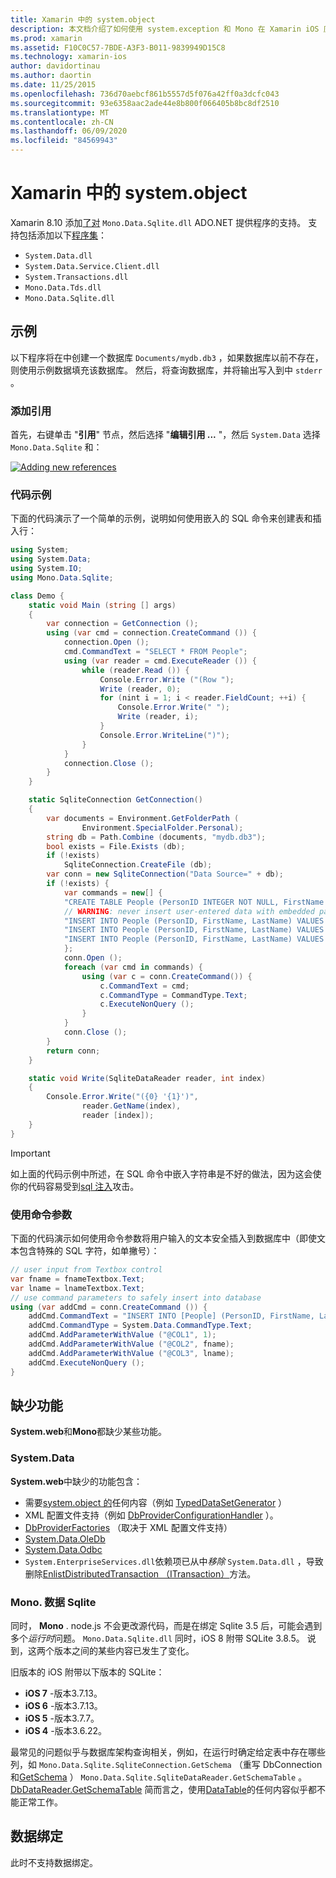 ```yaml
---
title: Xamarin 中的 system.object
description: 本文档介绍了如何使用 system.exception 和 Mono 在 Xamarin iOS 应用程序中访问 SQLite 数据。
ms.prod: xamarin
ms.assetid: F10C0C57-7BDE-A3F3-B011-9839949D15C8
ms.technology: xamarin-ios
author: davidortinau
ms.author: daortin
ms.date: 11/25/2015
ms.openlocfilehash: 736d70aebcf861b5557d5f076a42ff0a3dcfc043
ms.sourcegitcommit: 93e6358aac2ade44e8b800f066405b8bc8df2510
ms.translationtype: MT
ms.contentlocale: zh-CN
ms.lasthandoff: 06/09/2020
ms.locfileid: "84569943"
---
```

# <a name="systemdata-in-xamarinios"></a>Xamarin 中的 system.object

Xamarin 8.10 添加[了对](xref:System.Data) `Mono.Data.Sqlite.dll` ADO.NET 提供程序的支持。 支持包括添加以下[程序集](~/cross-platform/internals/available-assemblies.md)：

- `System.Data.dll`
- `System.Data.Service.Client.dll`
- `System.Transactions.dll`
- `Mono.Data.Tds.dll`
- `Mono.Data.Sqlite.dll`

<a name="Example"></a>

## <a name="example"></a>示例

以下程序将在中创建一个数据库 `Documents/mydb.db3` ，如果数据库以前不存在，则使用示例数据填充该数据库。 然后，将查询数据库，并将输出写入到中 `stderr` 。

### <a name="add-references"></a>添加引用

首先，右键单击 "**引用**" 节点，然后选择 "**编辑引用 ...** "，然后 `System.Data` 选择 `Mono.Data.Sqlite` 和：

[![](system.data-images/edit-references-sml.png "Adding new references")](system.data-images/edit-references.png#lightbox)

### <a name="sample-code"></a>代码示例

下面的代码演示了一个简单的示例，说明如何使用嵌入的 SQL 命令来创建表和插入行：

```csharp
using System;
using System.Data;
using System.IO;
using Mono.Data.Sqlite;

class Demo {
    static void Main (string [] args)
    {
        var connection = GetConnection ();
        using (var cmd = connection.CreateCommand ()) {
            connection.Open ();
            cmd.CommandText = "SELECT * FROM People";
            using (var reader = cmd.ExecuteReader ()) {
                while (reader.Read ()) {
                    Console.Error.Write ("(Row ");
                    Write (reader, 0);
                    for (nint i = 1; i < reader.FieldCount; ++i) {
                        Console.Error.Write(" ");
                        Write (reader, i);
                    }
                    Console.Error.WriteLine(")");
                }
            }
            connection.Close ();
        }
    }

    static SqliteConnection GetConnection()
    {
        var documents = Environment.GetFolderPath (
                Environment.SpecialFolder.Personal);
        string db = Path.Combine (documents, "mydb.db3");
        bool exists = File.Exists (db);
        if (!exists)
            SqliteConnection.CreateFile (db);
        var conn = new SqliteConnection("Data Source=" + db);
        if (!exists) {
            var commands = new[] {
            "CREATE TABLE People (PersonID INTEGER NOT NULL, FirstName ntext, LastName ntext)",
            // WARNING: never insert user-entered data with embedded parameter values
            "INSERT INTO People (PersonID, FirstName, LastName) VALUES (1, 'First', 'Last')",
            "INSERT INTO People (PersonID, FirstName, LastName) VALUES (2, 'Dewey', 'Cheatem')",
            "INSERT INTO People (PersonID, FirstName, LastName) VALUES (3, 'And', 'How')",
            };
            conn.Open ();
            foreach (var cmd in commands) {
                using (var c = conn.CreateCommand()) {
                    c.CommandText = cmd;
                    c.CommandType = CommandType.Text;
                    c.ExecuteNonQuery ();
                }
            }
            conn.Close ();
        }
        return conn;
    }

    static void Write(SqliteDataReader reader, int index)
    {
        Console.Error.Write("({0} '{1}')",
                reader.GetName(index),
                reader [index]);
    }
}
```

> [!IMPORTANT]
> 如上面的代码示例中所述，在 SQL 命令中嵌入字符串是不好的做法，因为这会使你的代码容易受到[sql 注入](https://en.wikipedia.org/wiki/SQL_injection)攻击。

### <a name="using-command-parameters"></a>使用命令参数

下面的代码演示如何使用命令参数将用户输入的文本安全插入到数据库中（即使文本包含特殊的 SQL 字符，如单撇号）：

```csharp
// user input from Textbox control
var fname = fnameTextbox.Text;
var lname = lnameTextbox.Text;
// use command parameters to safely insert into database
using (var addCmd = conn.CreateCommand ()) {
    addCmd.CommandText = "INSERT INTO [People] (PersonID, FirstName, LastName) VALUES (@COL1, @COL2, @COL3)";
    addCmd.CommandType = System.Data.CommandType.Text;
    addCmd.AddParameterWithValue ("@COL1", 1);
    addCmd.AddParameterWithValue ("@COL2", fname);
    addCmd.AddParameterWithValue ("@COL3", lname);
    addCmd.ExecuteNonQuery ();
}
```

<a name="Missing_Functionality"></a>

## <a name="missing-functionality"></a>缺少功能

**System.web**和**Mono**都缺少某些功能。

<a name="System.Data"></a>

### <a name="systemdata"></a>System.Data

**System.web**中缺少的功能包含：

- 需要[system.object 的](xref:System.CodeDom)任何内容（例如 [TypedDataSetGenerator](xref:System.Data.TypedDataSetGenerator) ）
- XML 配置文件支持（例如 [DbProviderConfigurationHandler](xref:System.Data.Common.DbProviderConfigurationHandler) ）。
- [DbProviderFactories](xref:System.Data.Common.DbProviderFactories) （取决于 XML 配置文件支持）
- [System.Data.OleDb](xref:System.Data.OleDb)
- [System.Data.Odbc](xref:System.Data.Odbc)
- `System.EnterpriseServices.dll`依赖项已从中*移除* `System.Data.dll` ，导致删除[EnlistDistributedTransaction （ITransaction）](xref:System.Data.SqlClient.SqlConnection.EnlistDistributedTransaction*)方法。

<a name="Mono.Data.Sqlite"></a>

### <a name="monodatasqlite"></a>Mono. 数据 Sqlite

同时， **Mono** . node.js 不会更改源代码，而是在绑定 Sqlite 3.5 后，可能会遇到多个*运行时*问题。 `Mono.Data.Sqlite.dll` 同时，iOS 8 附带 SQLite 3.8.5。 说到，这两个版本之间的某些内容已发生了变化。

旧版本的 iOS 附带以下版本的 SQLite：

- **iOS 7** -版本3.7.13。
- **iOS 6** -版本3.7.13。
- **iOS 5** -版本3.7.7。
- **iOS 4** -版本3.6.22。

最常见的问题似乎与数据库架构查询相关，例如，在运行时确定给定表中存在哪些列，如 `Mono.Data.Sqlite.SqliteConnection.GetSchema` （重写 DbConnection 和[GetSchema](xref:System.Data.Common.DbConnection.GetSchema) ） `Mono.Data.Sqlite.SqliteDataReader.GetSchemaTable` 。 [DbDataReader.GetSchemaTable](xref:System.Data.Common.DbDataReader.GetSchemaTable) 简而言之，使用[DataTable](xref:System.Data.DataTable)的任何内容似乎都不能正常工作。

<a name="Data_Binding"></a>

## <a name="data-binding"></a>数据绑定

此时不支持数据绑定。
